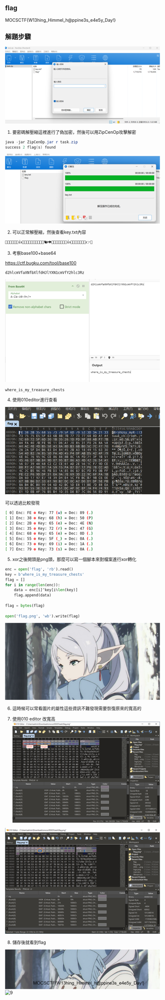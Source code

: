 ## flag

MOCSCTF{W13hing_Himmel_h@ppine3s_e4e5y_Day!}

## 解題步驟

![1](img/1.png)

1. 要密碼解壓縮這裡進行了偽加密，然後可以用ZipCenOp攻擊解密

```powershell
java -jar ZipCenOp.jar r task.zip
success 2 flag(s) found
```

![2](img/2.png)

2. 可以正常解壓縮，然後查看key.txt內容

```plain
👛🐩👟👣👚👤👍👝👘👏👅👝👙👏👣👝👛🐿👁👣👐👏👅🐨👚👤👍👝👐🐩👟👣👚🐪👉👱
```

3. 考察base100+base64

https://ctf.bugku.com/tool/base100

```
d2hlcmVfaXNfbXlfdHJlYXN1cmVfY2hlc3Rz
```

![3](img/3.png)

```
where_is_my_treasure_chests
```

4. 使用010editor進行查看

![4](img/4.png)

可以透過比較發現

```bash
[ 0] Enc: FE ⊕ Key: 77 (w) = Dec: 89 (.)
[ 1] Enc: 38 ⊕ Key: 68 (h) = Dec: 50 (P)
[ 2] Enc: 2B ⊕ Key: 65 (e) = Dec: 4E (N)
[ 3] Enc: 35 ⊕ Key: 72 (r) = Dec: 47 (G)
[ 4] Enc: 68 ⊕ Key: 65 (e) = Dec: 0D (.)
[ 5] Enc: 55 ⊕ Key: 5F (_) = Dec: 0A (.)
[ 6] Enc: 73 ⊕ Key: 69 (i) = Dec: 1A (.)
[ 7] Enc: 79 ⊕ Key: 73 (s) = Dec: 0A (.)
```

5. xor之後開頭是png頭，那麼可以寫一個腳本來對檔案進行xor轉化

```python
enc = open('flag', 'rb').read()
key = b'where_is_my_treasure_chests'
flag = []
for i in range(len(enc)):
    data = enc[i]^key[i%len(key)]
    flag.append(data)

flag = bytes(flag)

open('flag.png', 'wb').write(flag)
```

![5](img/5.png)

6. 這時候可以常看圖片的屬性這些資訊不難發現需要恢復原來的寬高的

7. 使用010 editor 改寬高
![6](img/6.png)

![7](img/7.png)

8. 儲存後就看到flag

![8](img/8.png)
![9](img/9.png)



